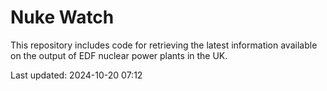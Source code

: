 # Nuke Watch

This repository includes code for retrieving the latest information available on the output of EDF nuclear power plants in the UK.

Last updated: 2024-10-20 07:12